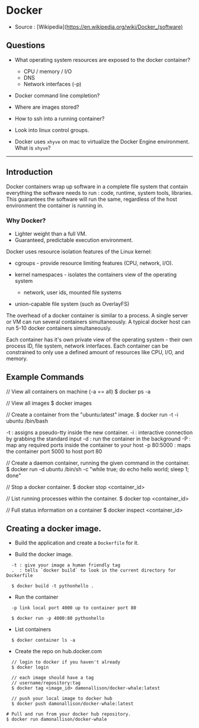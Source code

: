 # Docker

* Source : [Wikipedia](https://en.wikipedia.org/wiki/Docker_(software)

## Questions

* What operating system resources are exposed to the docker container?
  * CPU / memory / I/O
  * DNS
  * Network interfaces (-p)

* Docker command line completion?
* Where are images stored?
* How to ssh into a running container?
* Look into linux control groups.
* Docker uses `xhyve` on mac to virtualize the Docker Engine environment. What is `xhyve`?

--------------------------------------------------------------------------------

## Introduction

Docker containers wrap up software in a complete file system that contain everything the software needs to run : code, runtime, system tools, libraries. This guarantees the software will run the same, regardless of the host environment the container is running in.

### Why Docker?

* Lighter weight than a full VM.
* Guaranteed, predictable execution environment.


Docker uses resource isolation features of the Linux kernel:

* cgroups - provide resource limiting features (CPU, network, I/O).

* kernel namespaces - isolates the containers view of the operating system
  * network, user ids, mounted file systems

* union-capable file system (such as OverlayFS)

The overhead of a docker container is similar to a process. A single server or VM can run several containers simultaneously. A typical docker host can run 5-10 docker containers simultaneously.

Each container has it's own private view of the operating system - their own process ID, file system, network interfaces. Each container can be constrained to only use a defined amount of resources like CPU, I/O, and memory.

## Example Commands

// View all containers on machine (-a == all)
$ docker ps -a

// View all images
$ docker images

// Create a container from the "ubuntu:latest" image.
$ docker run -t -i ubuntu /bin/bash

-t : assigns a pseudo-tty inside the new container.
-i : interactive connection by grabbing the standard input
-d : run the container in the background
-P : map any required ports inside the container to your host
-p 80:5000 : maps the container port 5000 to host port 80

// Create a daemon container, running the given command in the container.
$ docker run -d ubuntu /bin/sh -c "while true; do echo hello world; sleep 1; done"

// Stop a docker container.
$ docker stop <container_id>

// List running processes within the container.
$ docker top <container_id>

// Full status information on a container
$ docker inspect <container_id>


## Creating a docker image.

* Build the application and create a `Dockerfile` for it.

* Build the docker image.

```
  -t : give your image a human friendly tag
  .  : tells `docker build` to look in the current directory for Dockerfile

  $ docker build -t pythonhello .
```

* Run the container

```
  -p link local port 4000 up to container port 80

  $ docker run -p 4000:80 pythonhello
```

* List containers

```
  $ docker container ls -a
```

* Create the repo on hub.docker.com

```
  // login to docker if you haven't already
  $ docker login

  // each image should have a tag
  // username/repository:tag
  $ docker tag <image_id> damonallison/docker-whale:latest

  // push your local image to docker hub
  $ docker push damonallison/docker-whale:latest

# Pull and run from your docker hub repository.
$ docker run damonallison/docker-whale
